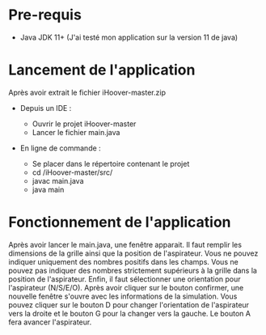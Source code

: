 # Pre-requis

- Java JDK 11+ (J'ai testé mon application sur la version 11 de java)

# Lancement de l'application

Après avoir extrait le fichier iHoover-master.zip

- Depuis un IDE :
    - Ouvrir le projet iHoover-master
    - Lancer le fichier main.java
  
- En ligne de commande :
    - Se placer dans le répertoire contenant le projet
    - cd /iHoover-master/src/
    - javac main.java
    - java main

# Fonctionnement de l'application

Après avoir lancer le main.java, une fenêtre apparait.
Il faut remplir les dimensions de la grille ainsi que la position de l'aspirateur.
Vous ne pouvez indiquer uniquement des nombres positifs dans les champs.
Vous ne pouvez pas indiquer des nombres strictement supérieurs à la grille dans la position de l'aspirateur.
Enfin, il faut sélectionner une orientation pour l'aspirateur (N/S/E/O).
Après avoir cliquer sur le bouton confirmer,
une nouvelle fenêtre s'ouvre avec les informations de la simulation.
Vous pouvez cliquer sur le bouton D pour changer l'orientation de l'aspirateur vers la droite
et le bouton G pour la changer vers la gauche. Le bouton A fera avancer l'aspirateur.
